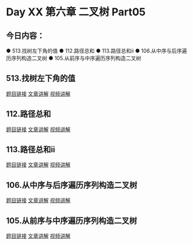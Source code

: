 # Day XX 第六章 二叉树 Part05

## 今日内容：

● 513.找树左下角的值
● 112.路径总和
● 113.路径总和ii
● 106.从中序与后序遍历序列构造二叉树
● 105.从前序与中序遍历序列构造二叉树

## 513.找树左下角的值
[题目链接]()
[文章讲解]()
[视频讲解]()

## 112.路径总和
[题目链接]()
[文章讲解]()
[视频讲解]()

## 113.路径总和ii
[题目链接]()
[文章讲解]()
[视频讲解]()

## 106.从中序与后序遍历序列构造二叉树
[题目链接]()
[文章讲解]()
[视频讲解]()

## 105.从前序与中序遍历序列构造二叉树
[题目链接]()
[文章讲解]()
[视频讲解]()
